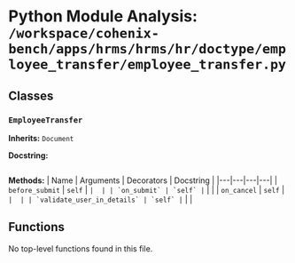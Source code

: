 # Python Module Analysis: `/workspace/cohenix-bench/apps/hrms/hrms/hr/doctype/employee_transfer/employee_transfer.py`

## Classes

### `EmployeeTransfer`
**Inherits:** `Document`


**Docstring:**
```

```

**Methods:**
| Name | Arguments | Decorators | Docstring |
|---|---|---|---|
| `before_submit` | `self` | `` |  |
| `on_submit` | `self` | `` |  |
| `on_cancel` | `self` | `` |  |
| `validate_user_in_details` | `self` | `` |  |





## Functions

No top-level functions found in this file.
